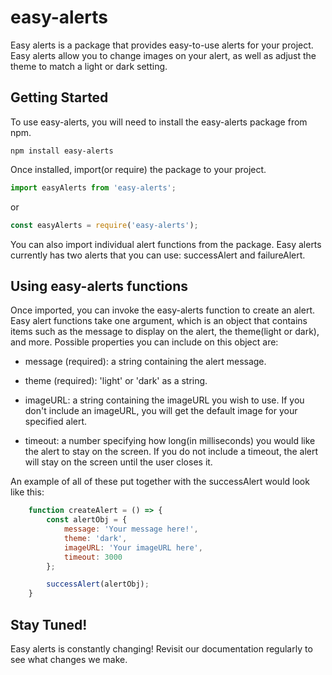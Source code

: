# easy-alerts

Easy alerts is a package that provides easy-to-use alerts for your project. Easy alerts allow you to change images on your alert, as well as adjust the theme to match a light or dark setting.

## Getting Started

To use easy-alerts, you will need to install the easy-alerts package from npm.

```
npm install easy-alerts
```

Once installed, import(or require) the package to your project.

```js
import easyAlerts from 'easy-alerts';
```

or

```js
const easyAlerts = require('easy-alerts');
```

You can also import individual alert functions from the package. Easy alerts currently has two alerts that you can use: successAlert and failureAlert.

## Using easy-alerts functions

Once imported, you can invoke the easy-alerts function to create an alert. Easy alert functions take one argument, which is an object that contains items such as the message to display on the alert, the theme(light or dark), and more. Possible properties you can include on this object are:

* message (required): a string containing the alert message.

* theme (required): 'light' or 'dark' as a string.

* imageURL: a string containing the imageURL you wish to use. If you don't include an imageURL, you will get the default image for your specified alert.

* timeout: a number specifying how long(in milliseconds) you would like the alert to stay on the screen. If you do not include a timeout, the alert will stay on the screen until the user closes it.

An example of all of these put together with the successAlert would look like this:

```js
    function createAlert = () => {
        const alertObj = {
            message: 'Your message here!',
            theme: 'dark',
            imageURL: 'Your imageURL here',
            timeout: 3000
        };

        successAlert(alertObj);
    }
```

## Stay Tuned!

Easy alerts is constantly changing! Revisit our documentation regularly to see what changes we make.